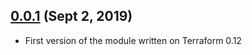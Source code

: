 ## [0.0.1](https://github.com/cesarpball/terraform-aws-stepfunctions.git) (Sept 2, 2019)

- First version of the module written on Terraform 0.12
